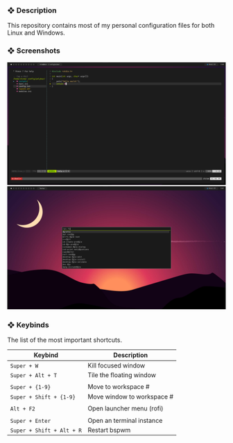### ❖ Description

This repository contains most of my personal configuration files for both Linux and Windows.

### ❖ Screenshots

<div align="center">
   <img src="https://raw.githubusercontent.com/ArturoVergara/dotfiles/main/screenshots/vim.png">
   <img src="https://raw.githubusercontent.com/ArturoVergara/dotfiles/main/screenshots/rofi.png">
</div>

### ❖ Keybinds

   The list of the most important shortcuts.

   |          Keybind          |         Description         |
   | ------------------------- | --------------------------- |
   | `Super + W`               | Kill focused window         |   
   | `Super + Alt + T`         | Tile the floating window    |
   |                           |                             |
   | `Super + {1-9}`           | Move to workspace #         |
   | `Super + Shift + {1-9}`   | Move window to workspace #  |
   |                           |                             |
   | `Alt + F2`                | Open launcher menu (rofi)   |
   |                           |                             |
   | `Super + Enter`           | Open an terminal instance   |
   | `Super + Shift + Alt + R` | Restart bspwm               |

